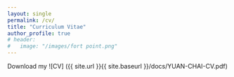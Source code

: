 ```yaml
---
layout: single
permalink: /cv/
title: "Curriculum Vitae"
author_profile: true
# header:
#   image: "/images/fort point.png"
---
```


Download my ![CV] ({{ site.url }}{{ site.baseurl }}/docs/YUAN-CHAI-CV.pdf)